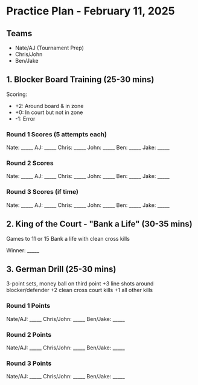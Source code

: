 # Practice Plan - February 11, 2025

## Teams
- Nate/AJ (Tournament Prep)
- Chris/John
- Ben/Jake

## 1. Blocker Board Training (25-30 mins)
Scoring:
- +2: Around board & in zone
- +0: In court but not in zone
- -1: Error

### Round 1 Scores (5 attempts each)
Nate: _____
AJ: _____
Chris: _____
John: _____
Ben: _____
Jake: _____

### Round 2 Scores
Nate: _____
AJ: _____
Chris: _____
John: _____
Ben: _____
Jake: _____

### Round 3 Scores (if time)
Nate: _____
AJ: _____
Chris: _____
John: _____
Ben: _____
Jake: _____

## 2. King of the Court - "Bank a Life" (30-35 mins)
Games to 11 or 15
Bank a life with clean cross kills

Winner: _____

## 3. German Drill (25-30 mins)
3-point sets, money ball on third point
+3 line shots around blocker/defender
+2 clean cross court kills
+1 all other kills

### Round 1 Points
Nate/AJ: _____
Chris/John: _____
Ben/Jake: _____

### Round 2 Points
Nate/AJ: _____
Chris/John: _____
Ben/Jake: _____

### Round 3 Points
Nate/AJ: _____
Chris/John: _____
Ben/Jake: _____